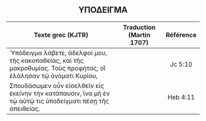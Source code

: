 <h2 align="center">ΥΠΟΔΕΙΓΜΑ</h2>

|Texte grec (KJTR)|Traduction (Martin 1707)|Référence|
|-----|-----|:---:
Ὑπόδειγμα λάβετε, ἀδελφοί μου, τῆς κακοπαθείας, καὶ τῆς μακροθυμίας. Τοὺς προφήτας, οἳ ἐλάλησαν τῷ ὀνόματι Κυρίου,||Jc 5:10|
Σπουδάσωμεν οὖν εἰσελθεῖν εἰς ἐκείνην τὴν κατάπαυσιν, ἵνα μὴ ἐν τῷ αὐτῷ τις ὑποδείγματι πέσῃ τῆς ἀπειθείας.||Heb 4:11|
